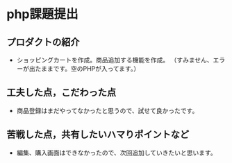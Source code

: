 # php課題提出

## プロダクトの紹介

- ショッピングカートを作成。商品追加する機能を作成。
（すみません、エラーが出たままです。空のPHPが入ってます。）




## 工夫した点，こだわった点

- 商品登録はまだやってなかったと思うので、試せて良かったです。
 

## 苦戦した点，共有したいハマりポイントなど

- 編集、購入画面はできなかったので、次回追加していきたいと思います。

 

